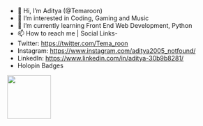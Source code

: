 - 👋 Hi, I’m Aditya (@Temaroon)
- 👀 I’m interested in Coding, Gaming and Music
- 🌱 I’m currently learning Front End Web Development, Python
- 📫 How to reach me | Social Links-
- Twitter: https://twitter.com/Tema_roon
- Instagram: https://www.instagram.com/aditya2005_notfound/
- LinkedIn: https://www.linkedin.com/in/aditya-30b9b8281/
- Holopin Badges
<img width="100px" height="100px" src="https://assets.holopin.io/hf2023levels/level0-blue-0-0-0.webp">
<!---
Temaroon/Temaroon is a ✨ special ✨ repository because its `README.md` (this file) appears on your GitHub profile.
You can click the Preview link to take a look at your changes.
--->
